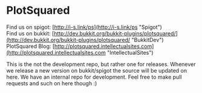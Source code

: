 PlotSquared
===========
Find us on spigot: [http://i-s.link/ps](http://i-s.link/ps "Spigot")
<br>
Find us on bukkit: [http://dev.bukkit.org/bukkit-plugins/plotsquared/](http://dev.bukkit.org/bukkit-plugins/plotsquared/ "BukkitDev")
<br>
PlotSquared Blog: [http://plotsquared.intellectualsites.com](http://plotsquared.intellectualsites.com "IntellectualSites")

This is the not the development repo, but rather one for releases. Whenever we release a new version on bukkit/spigot the source will be updated on here. We have an internal repo for development. Feel free to make pull requests and such on here though :)